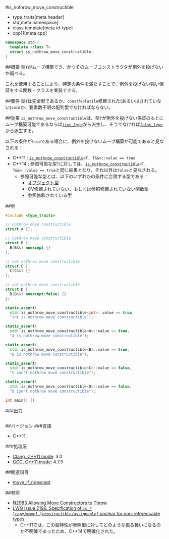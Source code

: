 #is_nothrow_move_constructible
* type_traits[meta header]
* std[meta namespace]
* class template[meta id-type]
* cpp11[meta cpp]

```cpp
namespace std {
  template <class T>
  struct is_nothrow_move_constructible;
}
```

##概要
型`T`がムーブ構築でき、かつそのムーブコンストラクタが例外を投げないか調べる。

これを使用することにより、特定の条件を満たすことで、例外を投げない強い保証をする関数・クラスを実装できる。


##要件
型`T`は完全型であるか、`const`/`volatile`修飾された(あるいはされていない)`void`か、要素数不明の配列型でなければならない。


##効果
`is_nothrow_move_constructible`は、型`T`が例外を投げない保証のもとにムーブ構築可能であるならば[`true_type`](./integral_constant-true_type-false_type.md)から派生し、そうでなければ[`false_type`](./integral_constant-true_type-false_type.md)から派生する。

以下の条件が`true`である場合に、例外を投げないムーブ構築が可能であると見なされる：

- C++11 : [`is_nothrow_constructible`](./is_nothrow_constructible.md)`<T, T&&>::value == true`
- C++14 : 参照可能な型`T`に対しては、[`is_nothrow_constructible`](./is_nothrow_constructible.md)`<T, T&&>::value == true`と同じ結果となり、それ以外は`false`と見なされる。
    - 参照可能な型とは、以下のいずれかの条件に合致する型である：
        - [オブジェクト型](./is_object.md)
        - CV修飾されていない、もしくは参照修飾されていない関数型
        - 参照修飾されている型


##例
```cpp
#include <type_traits>

// nothrow move constructible
struct A {};

// nothrow move constructible
struct B {
  B(B&&) noexcept {}
};

// not nothrow move constructible
struct C {
  C(C&&) {}
};

// not nothrow move constructible
struct D {
  D(D&&) noexcept(false) {}
};

static_assert(
  std::is_nothrow_move_constructible<int>::value == true,
  "int is nothrow move constructible");

static_assert(
  std::is_nothrow_move_constructible<A>::value == true,
  "A is nothrow move constructible");

static_assert(
  std::is_nothrow_move_constructible<B>::value == true,
  "B is nothrow move constructible");

static_assert(
  std::is_nothrow_move_constructible<C>::value == false,
  "C isn't nothrow move constructible");

static_assert(
  std::is_nothrow_move_constructible<D>::value == false,
  "D isn't nothrow move constructible");

int main() {}
```

###出力
```
```

##バージョン
###言語
- C++11

###処理系
- [Clang, C++11 mode](/implementation.md#clang): 3.0
- [GCC, C++11 mode](/implementation.md#gcc): 4.7.3


##関連項目
- [move_if_noexcept](/reference/utility/move_if_noexcept.md)


##参照
- [N2983 Allowing Move Constructors to Throw](http://www.open-std.org/jtc1/sc22/wg21/docs/papers/2009/n2983.html)
- [LWG Issue 2196. Specification of `is_*[copy/move]_[constructible/assignable]` unclear for non-referencable types](http://www.open-std.org/jtc1/sc22/wg21/docs/lwg-defects.html#2196)
    - C++11では、この型特性が参照型に対してどのような振る舞いになるのか不明確であったため、C++14で明確化された。

